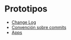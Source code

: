 # Prototipos

- [Change Log](CHANGELOG.md)
- [Convención sobre commits](commits.md)
- [Apps](apps/index.md)
